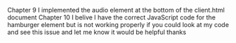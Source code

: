 Chapter 9 I implemented the audio element at the bottom of the client.html document 
Chapter 10 I belive I have the correct JavaScript code for the hamburger element but
is not working properly if you could look at my code and see this issue and let me know 
it would be helpful thanks
